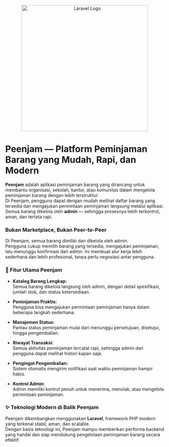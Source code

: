 <p align="center"><a href="https://laravel.com" target="_blank"><img src="https://raw.githubusercontent.com/laravel/art/master/logo-lockup/5%20SVG/2%20CMYK/1%20Full%20Color/laravel-logolockup-cmyk-red.svg" width="400" alt="Laravel Logo"></a></p>

# Peenjam — Platform Peminjaman Barang yang Mudah, Rapi, dan Modern

**Peenjam** adalah aplikasi peminjaman barang yang dirancang untuk membantu organisasi, sekolah, kantor, atau komunitas dalam mengelola peminjaman barang dengan lebih terstruktur.  
Di Peenjam, pengguna dapat dengan mudah melihat daftar barang yang tersedia dan mengajukan permintaan peminjaman langsung melalui aplikasi. Semua barang dikelola oleh **admin** — sehingga prosesnya lebih terkontrol, aman, dan tertata rapi.

### Bukan Marketplace, Bukan Peer-to-Peer

Di Peenjam, semua barang dimiliki dan dikelola oleh admin.  
Pengguna cukup memilih barang yang tersedia, mengajukan peminjaman, lalu menunggu konfirmasi dari admin. Ini membuat alur kerja lebih sederhana dan lebih profesional, tanpa perlu negosiasi antar pengguna.



### 🔹 Fitur Utama Peenjam

- **Katalog Barang Lengkap:**  
  Semua barang dikelola langsung oleh admin, dengan detail spesifikasi, jumlah stok, dan status ketersediaan.

- **Peminjaman Praktis:**  
  Pengguna bisa mengajukan permintaan peminjaman hanya dalam beberapa langkah sederhana.

- **Manajemen Status:**  
  Pantau status peminjaman mulai dari menunggu persetujuan, disetujui, hingga pengembalian.

- **Riwayat Transaksi:**  
  Semua aktivitas peminjaman tercatat rapi, sehingga admin dan pengguna dapat melihat histori kapan saja.

- **Pengingat Pengembalian:**  
  Sistem otomatis mengirim notifikasi saat waktu peminjaman hampir habis.

- **Kontrol Admin:**  
  Admin memiliki kontrol penuh untuk menerima, menolak, atau mengelola permintaan peminjaman.



### ✨ Teknologi Modern di Balik Peenjam

Peenjam dikembangkan menggunakan **Laravel**, framework PHP modern yang terkenal stabil, aman, dan scalable.  
Dengan basis teknologi ini, Peenjam mampu memberikan performa backend yang handal dan siap mendukung pengelolaan peminjaman barang secara efektif.
